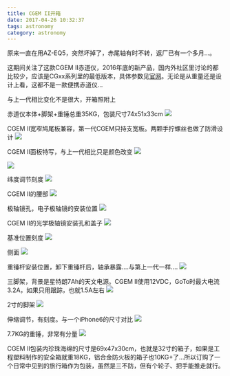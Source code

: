 ```yaml
---
title: CGEM II开箱
date: 2017-04-26 10:32:37
tags: astronomy
category: astronomy
---
```


原来一直在用AZ-EQ5，突然坏掉了，赤尾轴有时不转，返厂已有一个多月...。

这期间关注了这款CGEM II赤道仪，2016年底的新产品，国内外社区里讨论的都比较少，应该是CGxx系列里的最低版本，具体参数见[官网](http://www.celestron.com/browse-shop/astronomy/mounts-and-tripods/cgem-ii-eq-mount)。无论是从重量还是设计上看，这都不是一款便携赤道仪...

与上一代相比变化不是很大，开箱照附上
<!--more-->
赤道仪本体+脚架+重锤总重35KG，包装尺寸74x51x33cm
![](/images/IMG_20170425_121905.jpg)

CGEM II宽窄鸠尾板兼容，第一代CGEM只持支宽板。两颗手拧螺丝也做了防滑设计
![](/images/IMG_20170425_181514.jpg)

CGEM II面板特写，与上一代相比只是颜色改变
![](/images/IMG_20170425_181527.jpg)

![](/images/IMG_20170425_181538.jpg)

纬度调节刻度
![](/images/IMG_20170425_181554.jpg)

CGEM II的腰部
![](/images/IMG_20170425_181603.jpg)

极轴镜孔，电子极轴镜的安装位置
![](/images/IMG_20170425_181613.jpg)

CGEM II的光学极轴镜安装孔和盖子
![](/images/IMG_20170425_181632.jpg)

基准位置刻度
![](/images/IMG_20170425_181651.jpg)

侧面
![](/images/IMG_20170425_181701.jpg)

重锤杆安装位置，卸下重锤杆后，轴承暴露....与第上一代一样....
![](/images/IMG_20170425_181819.jpg)

三脚架，背景是星特朗7Ah的天文电源。CGEM II使用12VDC，GoTo时最大电流3.2A，如果只用跟踪，也就1.5A左右
![](/images/IMG_20170425_182121.jpg)

2寸的脚架
![](/images/IMG_20170425_182128.jpg)

伸缩调节，有刻度。与一个iPhone6的尺寸对比
![](/images/IMG_20170425_182151.jpg)

7.7KG的重锤，非常有分量
![](/images/IMG_20170425_182653.jpg)

CGEM II包装内珍珠海绵的尺寸是69x47x30cm，也就是32寸的箱子，如果是工程塑料制作的安全箱就重18KG，铝合金防火板的箱子也10KG+了...所以订购了一个日常中见到的旅行箱作为包装，虽然是三不防，但有个轮子、把手能推走就行。
